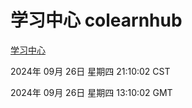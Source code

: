 # 学习中心 colearnhub
[学习中心](http://219.139.198.207:56308/colearnhub/)

2024年 09月 26日 星期四 21:10:02 CST

2024年 09月 26日 星期四 13:10:02 GMT
